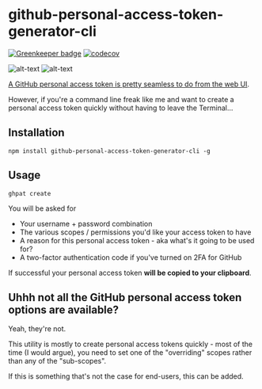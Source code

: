 # github-personal-access-token-generator-cli

[![Greenkeeper badge](https://badges.greenkeeper.io/jaebradley/github-personal-access-token-generator-cli.svg)](https://greenkeeper.io/)
[![codecov](https://codecov.io/gh/jaebradley/github-personal-access-token-generator-cli/branch/master/graph/badge.svg)](https://codecov.io/gh/jaebradley/github-personal-access-token-generator-cli)

![alt-text](https://imgur.com/NBzcu8N.png)
![alt-text](https://imgur.com/ZJyz9KJ.png)

[A GitHub personal access token is pretty seamless to do from the web UI](https://help.github.com/articles/creating-a-personal-access-token-for-the-command-line/).

However, if you're a command line freak like me and want to create a personal access token quickly without having to leave the Terminal...

## Installation

```
npm install github-personal-access-token-generator-cli -g
```

## Usage

```
ghpat create
```

You will be asked for

* Your username + password combination
* The various scopes / permissions you'd like your access token to have
* A reason for this personal access token - aka what's it going to be used for?
* A two-factor authentication code if you've turned on 2FA for GitHub

If successful your personal access token **will be copied to your clipboard**.

## Uhhh not all the GitHub personal access token options are available?

Yeah, they're not.

This utility is mostly to create personal access tokens quickly - most of the time (I would argue), you need to set one of the "overriding" scopes rather than any of the "sub-scopes".

If this is something that's not the case for end-users, this can be added.

